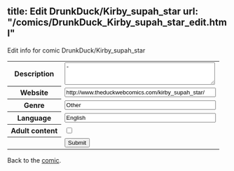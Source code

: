 title: Edit DrunkDuck/Kirby_supah_star
url: "/comics/DrunkDuck_Kirby_supah_star_edit.html"
---
Edit info for comic DrunkDuck/Kirby_supah_star

<form name="comic" action="http://gaepostmail.appspot.com/comic/" method="post">
<table class="comicinfo">
<tr>
<th>Description</th><td><textarea name="description" cols="40" rows="3">-</textarea></td>
</tr>
<tr>
<th>Website</th><td><input type="text" name="url" value="http://www.theduckwebcomics.com/kirby_supah_star/" size="40"/></td>
</tr>
<tr>
<th>Genre</th><td><input type="text" name="genre" value="Other" size="40"/></td>
</tr>
<tr>
<th>Language</th><td><input type="text" name="language" value="English" size="40"/></td>
</tr>
<tr>
<th>Adult content</th><td><input type="checkbox" name="adult" value="adult" /></td>
</tr>
<tr>
<th></th><td>
<input type="hidden" name="comic" value="DrunkDuck_Kirby_supah_star" />
<input type="submit" name="submit" value="Submit" />
</td>
</tr>
</table>
</form>

Back to the [comic](DrunkDuck_Kirby_supah_star.html).
